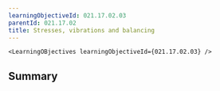 ```yaml
---
learningObjectiveId: 021.17.02.03
parentId: 021.17.02
title: Stresses, vibrations and balancing
---
```


```tsx eval
<LearningOBjectives learningObjectiveId={021.17.02.03} />
```

## Summary
